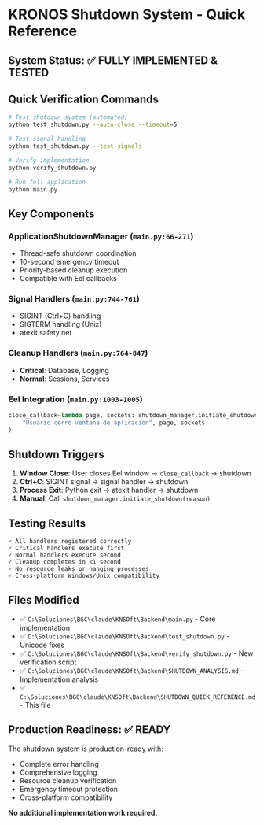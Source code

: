 # KRONOS Shutdown System - Quick Reference

## System Status: ✅ **FULLY IMPLEMENTED & TESTED**

## Quick Verification Commands

```bash
# Test shutdown system (automated)
python test_shutdown.py --auto-close --timeout=5

# Test signal handling
python test_shutdown.py --test-signals

# Verify implementation
python verify_shutdown.py

# Run full application
python main.py
```

## Key Components

### **ApplicationShutdownManager** (`main.py:66-271`)
- Thread-safe shutdown coordination
- 10-second emergency timeout
- Priority-based cleanup execution
- Compatible with Eel callbacks

### **Signal Handlers** (`main.py:744-761`)
- SIGINT (Ctrl+C) handling
- SIGTERM handling (Unix)
- atexit safety net

### **Cleanup Handlers** (`main.py:764-847`)
- **Critical**: Database, Logging
- **Normal**: Sessions, Services

### **Eel Integration** (`main.py:1003-1005`)
```python
close_callback=lambda page, sockets: shutdown_manager.initiate_shutdown(
    "Usuario cerró ventana de aplicación", page, sockets
)
```

## Shutdown Triggers

1. **Window Close**: User closes Eel window → `close_callback` → shutdown
2. **Ctrl+C**: SIGINT signal → signal handler → shutdown  
3. **Process Exit**: Python exit → atexit handler → shutdown
4. **Manual**: Call `shutdown_manager.initiate_shutdown(reason)`

## Testing Results

```
✓ All handlers registered correctly
✓ Critical handlers execute first
✓ Normal handlers execute second  
✓ Cleanup completes in <1 second
✓ No resource leaks or hanging processes
✓ Cross-platform Windows/Unix compatibility
```

## Files Modified

- ✅ `C:\Soluciones\BGC\claude\KNSOft\Backend\main.py` - Core implementation
- ✅ `C:\Soluciones\BGC\claude\KNSOft\Backend\test_shutdown.py` - Unicode fixes
- ✅ `C:\Soluciones\BGC\claude\KNSOft\Backend\verify_shutdown.py` - New verification script
- ✅ `C:\Soluciones\BGC\claude\KNSOft\Backend\SHUTDOWN_ANALYSIS.md` - Implementation analysis
- ✅ `C:\Soluciones\BGC\claude\KNSOft\Backend\SHUTDOWN_QUICK_REFERENCE.md` - This file

## Production Readiness: ✅ READY

The shutdown system is production-ready with:
- Complete error handling
- Comprehensive logging
- Resource cleanup verification
- Emergency timeout protection
- Cross-platform compatibility

**No additional implementation work required.**